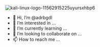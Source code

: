 ![kali-linux-logo-11562915225uyursxhbp6](https://user-images.githubusercontent.com/74753619/176566581-8d351e54-3321-4897-82d4-4289510d2b23.png)
- 👋 Hi, I’m @adrbgdl
- 👀 I’m interested in ...
- 🌱 I’m currently learning ...
- 💞️ I’m looking to collaborate on ...
- 📫 How to reach me ...

<!---
adrbgdl/adrbgdl is a ✨ special ✨ repository because its `README.md` (this file) appears on your GitHub profile.
You can click the Preview link to take a look at your changes.
--->
